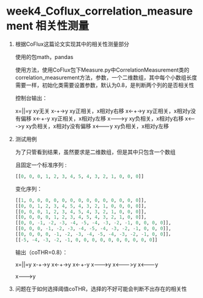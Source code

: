 # week4_Coflux_correlation_measurement 相关性测量

1. 根据CoFlux这篇论文实现其中的相关性测量部分

   使用的包math，pandas

   使用方法，使用CoFlux包下Measure.py中CorrelationMeasurement类的correlation_measurement方法，参数，一个二维数组，其中每个小数组长度需要一样，初始化类需要设置参数，默认为0.8，是判断两个列的是否相关性

   控制台输出：

   x=||=y xy无关
   x-+->y xy正相关，x相对y右移
   x<-+->y xy正相关，x相对y没有偏移
   x<-+-y xy正相关，x相对y左移
   x--->y xy负相关，x相对y右移
   x<--->y xy负相关，x相对y没有偏移
   x<---y xy负相关，x相对y左移

2. 测试用例

   为了只管看到结果，虽然要求是二维数组，但是其中只包含一个数组

   且固定一个标准序列 :

   ```python
   [[0, 0, 0, 1, 2, 3, 4, 5, 4, 3, 2, 1, 0, 0, 0]]
   ```

   变化序列：

   ```python
   [[1, 0, 0, 0, 0, 0, 0, 0, 0, 0, 0, 0, 0, 0, 0]],
   [[0, 0, 1, 2, 3, 4, 5, 4, 3, 2, 1, 0, 0, 0, 0]],
   [[0, 0, 0, 1, 2, 3, 4, 5, 4, 3, 2, 1, 0, 0, 0]],
   [[0, 0, 0, 0, 1, 2, 3, 4, 5, 4, 3, 2, 1, 0, 0]],
   [[0, 0, -1, -2, -3, -4, -5, -4, -3, -2, -1, 0, 0, 0, 0]],
   [[0, 0, 0, -1, -2, -3, -4, -5, -4, -3, -2, -1, 0, 0, 0]],
   [[0, 0, 0, 0, -1, -2, -3, -4, -5, -4, -3, -2, -1, 0, 0]]，
   [[-5, -4, -3, -2, -1, 0, 0, 0, 0, 0, 0, 0, 0, 0, 0]]
   ```

   输出（coTHR=0.8）：

   x=||=y
   x-+->y
   x<-+->y
   x<-+-y
   x--->y
   x<--->y
   x<---y

   x--->y

3. 问题在于如何选择阈值coTHR，选择的不好可能会判断不出存在的相关性





